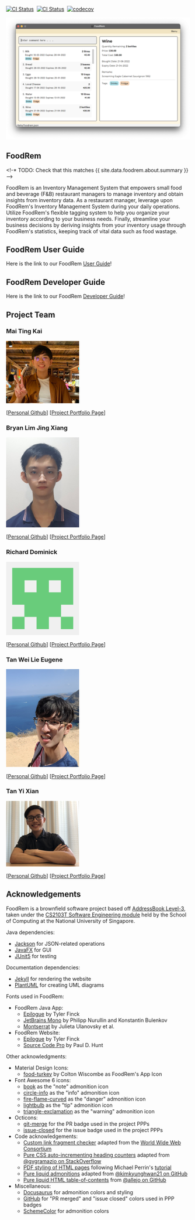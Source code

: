 [![CI Status](https://github.com/AY2223S1-CS2103T-W16-2/tp/workflows/Java%20CI/badge.svg)](https://github.com/AY2223S1-CS2103T-W16-2/tp/actions)
&nbsp;[![CI Status](https://github.com/AY2223S1-CS2103T-W16-2/tp/workflows/Build/badge.svg)](https://github.com/AY2223S1-CS2103T-W16-2/tp/actions)
&nbsp;[![codecov](https://codecov.io/gh/AY2223S1-CS2103T-W16-2/tp/branch/master/graph/badge.svg)](https://codecov.io/gh/AY2223S1-CS2103T-W16-2/tp)

![Ui](docs/images/Ui.png)

## FoodRem

<!-*  TODO: Check that this matches {{ site.data.foodrem.about.summary }} -->

FoodRem is an Inventory Management System that empowers small food and beverage (F&B) restaurant managers to manage inventory and obtain insights from inventory data. As a restaurant manager, leverage upon FoodRem's Inventory Management System during your daily operations. Utilize FoodRem's flexible tagging system to help you organize your inventory according to your business needs. Finally, streamline your business decisions by deriving insights from your inventory usage through FoodRem's statistics, keeping track of vital data such as food wastage.

## FoodRem User Guide

Here is the link to our FoodRem [User Guide](https://ay2223s1-cs2103t-w16-2.github.io/tp/UserGuide.html)!

## FoodRem Developer Guide

Here is the link to our FoodRem [Developer Guide](https://ay2223s1-cs2103t-w16-2.github.io/tp/DeveloperGuide.html)!

## Project Team

### Mai Ting Kai

<img src="docs/images/ferusel.png" width="200px">

[[Personal Github](https://github.com/ferusel)]
[[Project Portfolio Page](https://ay2223s1-cs2103t-w16-2.github.io/tp/team/ferusel)]

### Bryan Lim Jing Xiang

<img src="docs/images/bryanljx.png" width="200px">

[[Personal Github](https://github.com/bryanljx)]
[[Project Portfolio Page](https://ay2223s1-cs2103t-w16-2.github.io/tp/team/bryanljx)]

### Richard Dominick

<img src="docs/images/richdom2185.png" width="200px">

[[Personal Github](https://github.com/RichDom2185)]
[[Project Portfolio Page](https://ay2223s1-cs2103t-w16-2.github.io/tp/team/richdom2185)]

### Tan Wei Lie Eugene

<img src="docs/images/eugenetanwl3881.png" width="200px">

[[Personal Github](https://github.com/eugenetanwl3881)]
[[Project Portfolio Page](https://ay2223s1-cs2103t-w16-2.github.io/tp/team/eugenetanwl3881)]

### Tan Yi Xian

<img src="docs/images/yixiann.png" width="200px">

[[Personal Github](https://github.com/yixiann)]
[[Project Portfolio Page](https://ay2223s1-cs2103t-w16-2.github.io/tp/team/yixiann)]

## Acknowledgements

<!-- TODO: Check that this matches {{ site.data.foodrem.acknowledgements }} -->
FoodRem is a brownfield software project based off [AddressBook Level-3](https://se-education.org/addressbook-level3/), taken under the [CS2103T Software Engineering module](https://nus-cs2103-ay2223s1.github.io/website/index.html) held by the School of Computing at the National University of Singapore.

Java dependencies:

* [Jackson](https://github.com/FasterXML/jackson) for JSON-related operations
* [JavaFX](https://openjfx.io/) for GUI
* [JUnit5](https://github.com/junit-team/junit5) for testing

Documentation dependencies:

* [Jekyll](https://jekyllrb.com/) for rendering the website
* [PlantUML](https://plantuml.com/) for creating UML diagrams

Fonts used in FoodRem:

* FoodRem Java App:
  * [Epilogue](https://fonts.google.com/specimen/Epilogue) by Tyler Finck
  * [JetBrains Mono](https://fonts.google.com/specimen/JetBrains+Mono) by Philipp Nurullin and Konstantin Bulenkov
  * [Montserrat](https://fonts.google.com/specimen/Montserrat) by Julieta Ulanovsky et al.
* FoodRem Website:
  * [Epilogue](https://fonts.google.com/specimen/Epilogue) by Tyler Finck
  * [Source Code Pro](https://fonts.google.com/specimen/Source+Code+Pro) by Paul D. Hunt

Other acknowledgments:

* Material Design Icons:
  * [food-turkey](https://materialdesignicons.com/icon/food-turkey) by Colton Wiscombe as FoodRem's App Icon
* Font Awesome 6 icons:
  * [book](https://fontawesome.com/icons/book) as the "note" admonition icon
  * [circle-info](https://fontawesome.com/icons/circle-info) as the "info" admonition icon
  * [fire-flame-curved](https://fontawesome.com/icons/fire-flame-curved) as the "danger" admonition icon
  * [lightbulb](https://fontawesome.com/icons/lightbulb) as the "tip" admonition icon
  * [triangle-exclamation](https://fontawesome.com/icons/triangle-exclamation) as the "warning" admonition icon
* Octicons:
  * [git-merge](https://primer.style/octicons/git-merge-16) for the PR badge used in the project PPPs
  * [issue-closed](https://primer.style/octicons/issue-closed-16) for the issue badge used in the project PPPs
* Code acknowledgements:
  * [Custom link fragment checker](https://github.com/AY2223S1-CS2103T-W16-2/tp/blob/master/cli-test/linkchecker/check-links.js) adapted from the [World Wide Web Consortium](https://github.com/w3c/node-linkchecker)
  * [Pure CSS auto-incrementing heading counters](https://github.com/AY2223S1-CS2103T-W16-2/tp/blob/master/docs/_sass/toc.scss) adapted from [@gvgramazio on StackOverflow](https://stackoverflow.com/a/51007932/9311854)
  * [PDF styling of HTML pages](https://github.com/AY2223S1-CS2103T-W16-2/tp/blob/master/docs/_sass/pdf.scss) following Michael Perrin's [tutorial](https://www.michaelperrin.fr/blog/2019/11/printing-the-web-part-2-html-and-css-for-printing-books)
  * [Pure liquid admonitions](https://github.com/AY2223S1-CS2103T-W16-2/tp/blob/master/docs/_sass/admonitions.scss) adapted from [@kimkyunghwan21 on GitHub](https://github.com/kimkyunghwan21/kimkyunghwan21.github.io/blob/master/_layouts/plugins/extension.liquid)
  * [Pure liquid HTML table-of-contents](https://github.com/AY2223S1-CS2103T-W16-2/tp/blob/master/docs/_includes/toc.html) from [@allejo on GitHub](https://github.com/allejo/jekyll-toc)
* Miscellaneous:
  * [Docusaurus](https://docusaurus.io/docs/markdown-features/admonitions) for admonition colors and styling
  * [GitHub](https://github.com) for "PR merged" and "issue closed" colors used in PPP badges
  * [SchemeColor](https://www.schemecolor.com/pastel-rainbow.php) for admonition colors
